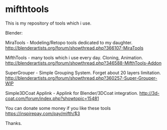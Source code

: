 # mifthtools
This is my repository of tools which i use.

Blender:

MiraTools - Modeling/Retopo tools dedicated to my daughter.
http://blenderartists.org/forum/showthread.php?366107-MiraTools

MifthTools - many tools which i use every day. Cloning, Animation.
http://blenderartists.org/forum/showthread.php?346588-MifthTools-Addon

SuperGrouper - Simple Grouping System. Forget about 20 layers limitation.
http://blenderartists.org/forum/showthread.php?360257-Super-Grouper-WIP

Simple3DCoat Applink - Applink for Blender/3DCoat integration.
http://3d-coat.com/forum/index.php?showtopic=15481

You can donate some money if you like these tools https://inspirepay.com/pay/mifth/$3

Thanks.
